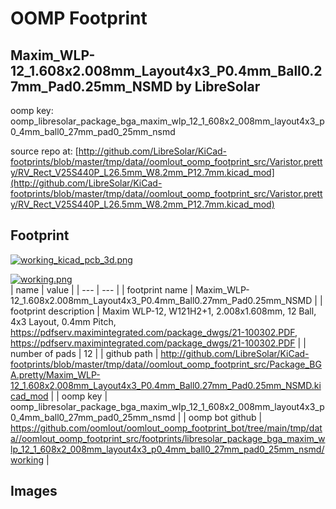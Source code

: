# OOMP Footprint  
## Maxim_WLP-12_1.608x2.008mm_Layout4x3_P0.4mm_Ball0.27mm_Pad0.25mm_NSMD  by LibreSolar  
  
oomp key: oomp_libresolar_package_bga_maxim_wlp_12_1_608x2_008mm_layout4x3_p0_4mm_ball0_27mm_pad0_25mm_nsmd  
  
source repo at: [http://github.com/LibreSolar/KiCad-footprints/blob/master/tmp/data//oomlout_oomp_footprint_src/Varistor.pretty/RV_Rect_V25S440P_L26.5mm_W8.2mm_P12.7mm.kicad_mod](http://github.com/LibreSolar/KiCad-footprints/blob/master/tmp/data//oomlout_oomp_footprint_src/Varistor.pretty/RV_Rect_V25S440P_L26.5mm_W8.2mm_P12.7mm.kicad_mod)  
## Footprint  
  
[![working_kicad_pcb_3d.png](working_kicad_pcb_3d_600.png)](working_kicad_pcb_3d.png)  
  
[![working.png](working_600.png)](working.png)  
| name | value | 
| --- | --- | 
| footprint name | Maxim_WLP-12_1.608x2.008mm_Layout4x3_P0.4mm_Ball0.27mm_Pad0.25mm_NSMD | 
| footprint description | Maxim WLP-12, W121H2+1, 2.008x1.608mm, 12 Ball, 4x3 Layout, 0.4mm Pitch, https://pdfserv.maximintegrated.com/package_dwgs/21-100302.PDF, https://pdfserv.maximintegrated.com/package_dwgs/21-100302.PDF | 
| number of pads | 12 | 
| github path | http://github.com/LibreSolar/KiCad-footprints/blob/master/tmp/data//oomlout_oomp_footprint_src/Package_BGA.pretty/Maxim_WLP-12_1.608x2.008mm_Layout4x3_P0.4mm_Ball0.27mm_Pad0.25mm_NSMD.kicad_mod | 
| oomp key | oomp_libresolar_package_bga_maxim_wlp_12_1_608x2_008mm_layout4x3_p0_4mm_ball0_27mm_pad0_25mm_nsmd | 
| oomp bot github | https://github.com/oomlout/oomlout_oomp_footprint_bot/tree/main/tmp/data//oomlout_oomp_footprint_src/footprints/libresolar_package_bga_maxim_wlp_12_1_608x2_008mm_layout4x3_p0_4mm_ball0_27mm_pad0_25mm_nsmd/working | 
## Images  
